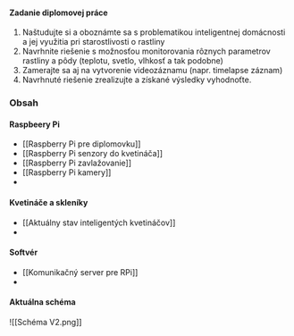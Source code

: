 #### Zadanie diplomovej práce
1. Naštudujte si a oboznámte sa s problematikou inteligentnej domácnosti a jej využitia pri starostlivosti o rastliny
2. Navrhnite riešenie s možnosťou monitorovania rôznych parametrov rastliny a pôdy (teplotu, svetlo, vlhkosť a tak podobne)
3. Zamerajte sa aj na vytvorenie videozáznamu (napr. timelapse záznam)
4. Navrhnuté riešenie zrealizujte a získané výsledky vyhodnoťte.

### Obsah
#### Raspbeery Pi
- [[Raspberry Pi pre diplomovku]]
- [[Raspberry Pi senzory do kvetináča]]
- [[Raspberry Pi zavlažovanie]]
- [[Raspberry Pi kamery]]
- 
#### Kvetináče a skleníky
- [[Aktuálny stav inteligentých kvetináčov]]
- 
#### Softvér
- [[Komunikačný server pre RPi]]
- 

#### Aktuálna schéma
![[Schéma V2.png]]


